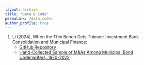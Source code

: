 ```yaml
---
layout: archive
title: "Data & Code"
permalink: /data_code/
author_profile: true
---
```


1. Li (2024), When the Thin Bench Gets Thinner: Investment Bank Consolidation and Municipal Finance:
	- [GitHub Repository](https://github.com/renping-li/MuniUnderwriterMA)
	- [Hand-Collected Sample of M\&As Among Municipal Bond Underwriters, 1970-2022](https://github.com/renping-li/MuniUnderwriterMA/blob/main/SCRIPT_hand_search_M%26A.csv)